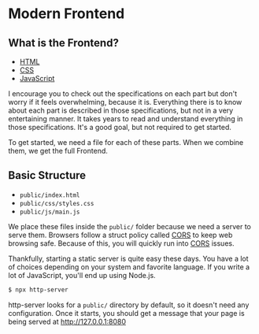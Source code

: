 # Modern Frontend

## What **is** the Frontend?
* [HTML](https://html.spec.whatwg.org/)
* [CSS](https://www.w3.org/Style/CSS/specs.en.html)
* [JavaScript](https://www.ecma-international.org/publications/standards/Ecma-262.htm)

I encourage you to check out the specifications on each part but don't worry if it feels overwhelming, because it is. Everything there is to know about each part is described in those specifications, but not in a very entertaining manner. It takes years to read and understand everything in those specifications. It's a good goal, but not required to get started.

To get started, we need a file for each of these parts. When we combine them, we get the full Frontend.

## Basic Structure
* `public/index.html`
* `public/css/styles.css`
* `public/js/main.js`

We place these files inside the `public/` folder because we need a server to serve them. Browsers follow a struct policy called [CORS](https://developer.mozilla.org/en-US/docs/Web/HTTP/CORS) to keep web browsing safe. Because of this, you will quickly run into [CORS](https://developer.mozilla.org/en-US/docs/Web/HTTP/CORS) issues.

Thankfully, starting a static server is quite easy these days. You have a lot of choices depending on your system and favorite language. If you write a lot of JavaScript, you'll end up using Node.js.

```sh
$ npx http-server
```

http-server looks for a `public/` directory by default, so it doesn't need any configuration. Once it starts, you should get a message that your page is being served at http://127.0.0.1:8080
